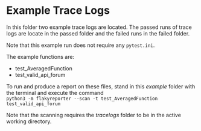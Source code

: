 # Example Trace Logs

In this folder two example trace logs are located. The passed runs of trace logs are locate in the passed folder and the failed runs in the failed folder. 

Note that this example run does not require any ```pytest.ini```.

The example functions are:
 - test_AveragedFunction
 - test_valid_api_forum

To run and produce a report on these files, stand in this *example* folder with the terminal and execute the command <br/>
```python3 -m flakyreporter --scan -t test_AveragedFunction test_valid_api_forum```

Note that the scanning requires the *tracelogs* folder to be in the active working directory.
